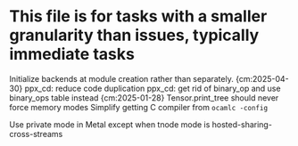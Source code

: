 # This file is for tasks with a smaller granularity than issues, typically immediate tasks

Initialize backends at module creation rather than separately. {cm:2025-04-30}
ppx_cd: reduce code duplication
ppx_cd: get rid of binary_op and use binary_ops table instead {cm:2025-01-28}
Tensor.print_tree should never force memory modes
Simplify getting C compiler from `ocamlc -config`

Use private mode in Metal except when tnode mode is hosted-sharing-cross-streams